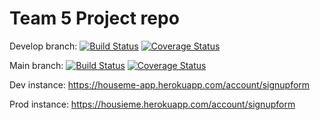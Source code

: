# Team 5 Project repo

Develop branch:
[![Build Status](https://app.travis-ci.com/gcivil-nyu-org/S2022-Team-5-repo.svg?branch=develop)](https://app.travis-ci.com/gcivil-nyu-org/S2022-Team-5-repo) [![Coverage Status](https://coveralls.io/repos/github/gcivil-nyu-org/S2022-Team-5-repo/badge.svg?branch=develop)](https://coveralls.io/github/gcivil-nyu-org/S2022-Team-5-repo?branch=develop)

Main branch:
[![Build Status](https://app.travis-ci.com/gcivil-nyu-org/S2022-Team-5-repo.svg?branch=main)](https://app.travis-ci.com/gcivil-nyu-org/S2022-Team-5-repo) [![Coverage Status](https://coveralls.io/repos/github/gcivil-nyu-org/S2022-Team-5-repo/badge.svg?branch=main)](https://coveralls.io/github/gcivil-nyu-org/S2022-Team-5-repo?branch=main)

Dev instance: 
https://houseme-app.herokuapp.com/account/signupform


Prod instance: 
https://housieme.herokuapp.com/account/signupform
